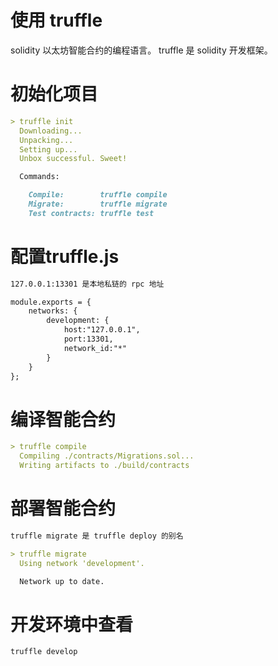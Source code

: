# 使用 truffle
solidity 以太坊智能合约的编程语言。
truffle 是 solidity 开发框架。

# 初始化项目
```markdown
> truffle init
  Downloading...
  Unpacking...
  Setting up...
  Unbox successful. Sweet!

  Commands:

    Compile:        truffle compile
    Migrate:        truffle migrate
    Test contracts: truffle test
```

# 配置truffle.js
```markdown
127.0.0.1:13301 是本地私链的 rpc 地址

module.exports = {
    networks: {
        development: {
            host:"127.0.0.1",
            port:13301,
            network_id:"*"
        }
    }
};
```

# 编译智能合约
```markdown
> truffle compile
  Compiling ./contracts/Migrations.sol...
  Writing artifacts to ./build/contracts
```

# 部署智能合约
```markdown
truffle migrate 是 truffle deploy 的别名
```
```markdown
> truffle migrate
  Using network 'development'.

  Network up to date.
```

# 开发环境中查看
```markdown
truffle develop
```